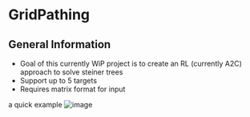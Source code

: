 # GridPathing

## General Information
- Goal of this currently WiP project is to create an RL (currently A2C) approach to solve steiner trees
- Support up to 5 targets
- Requires matrix format for input

a quick example
![image](https://github.com/user-attachments/assets/b8c054dc-100e-44c3-bfa9-8fff04a19a39)

